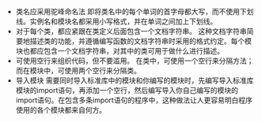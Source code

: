 * 类名应采用驼峰命名法
即将类名中的每个单词的首字母都大写，而不使用下划线。实例名和模块名都采用小写格式，并在单词之间加上下划线。
* 对于每个类，都应紧跟在类定义后面包含一个文档字符串。
这种文档字符串简要地描述类的功能，并遵循编写函数的文档字符串时采用的格式约定。每个模块也都应包含一个文档字符串，对其中的类可用于做什么进行描述。
* 可使用空行来组织代码，但不要滥用。
在类中，可使用一个空行来分隔方法；而在模块中，可使用两个空行来分隔类。
* 导入模块
需要同时导入标准库中的模块和你编写的模块时，先编写导入标准库模块的import语句，再添加一个空行，然后编写导入你自己编写的模块的import语句。在包含多条import语句的程序中，这种做法让人更容易明白程序使用的各个模块都来自何方。
